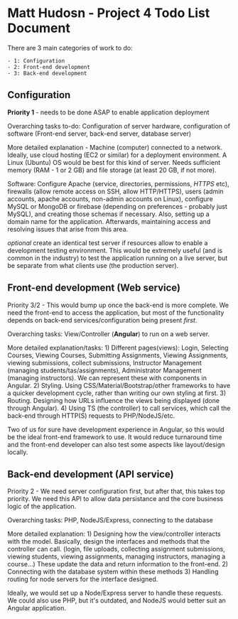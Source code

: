 # Matt Hudosn - Project 4 Todo List Document

There are 3 main categories of work to do: 

	- 1: Configuration
	- 2: Front-end development
	- 3: Back-end development

## Configuration

**Priority 1** - needs to be done ASAP to enable application deployment

Overarching tasks to-do: Configuration of server hardware, configuration of software (Front-end server, back-end server, database server)

More detailed explanation - Machine (computer) connected to a network. Ideally, use cloud hosting (EC2 or similar) for a deployment environment. A Linux (Ubuntu) OS would be best for this kind of server. Needs sufficient memory (RAM - 1 or 2 GB) and file storage (at least 20 GB, if not more). 

Software: Configure Apache (service, directories, permissions, *HTTPS* etc), firewalls (allow remote access on SSH, allow HTTP/HTTPS), users (admin accounts, apache accounts, non-admin accounts on Linux), configure MySQL or MongoDB or firebase (depending on preferences - probably just MySQL), and creating those schemas if necessary. Also, setting up a domain name for the application. Afterwards, maintaining access and resolving issues that arise from this area.

*optional* create an identical test server if resources allow to enable a development testing environment. This would be extremely useful (and is common in the industry) to test the application running on a live server, but be separate from what clients use (the production server).

## Front-end development (Web service)

Priority 3/2 - This would bump up once the back-end is more complete. We need the front-end to access the application, but most of the functionality depends on back-end services/configuration being present *first*.

Overarching tasks: View/Controller (**Angular**) to run on a web server.

More detailed explanation/tasks: 1) Different pages(views): Login, Selecting Courses, Viewing Courses, Submitting Assignments, Viewing Assignments, viewing submissions, collect submissions, Instructor Management (managing students/tas/assignments), Administrator Management (managing instructors). We can represent these with components in Angular. 2) Styling. Using CSS/Material/Bootstrap/other frameworks to have a quicker development cycle, rather than writing our own styling at first. 3) Routing. Designing how URLs influence the views being displayed (done through Angular). 4) Using TS (the controller) to call services, which call the back-end through HTTP(S) requests to PHP/NodeJS/etc.

Two of us for sure have development experience in Angular, so this would be the ideal front-end framework to use. It would reduce turnaround time and the front-end developer can also test some aspects like layout/design locally.

## Back-end development (API service)

Priority 2 - We need server configuration first, but after that, this takes top priority. We need this API to allow data persistance and the core business logic of the application.

Overarching tasks: PHP, NodeJS/Express, connecting to the database

More detailed explanation: 1) Designing how the view/controller interacts with the model. Basically, design the interfaces and methods that the controller can call. (login, file uploads, collecting assignment submissions, viewing students, viewing assignments, managing instructors, managing a course...) These update the data and return information to the front-end. 2) Connecting with the database system within these methods 3) Handling routing for node servers for the interface designed.

Ideally, we would set up a Node/Express server to handle these requests. We could also use PHP, but it's outdated, and NodeJS would better suit an Angular application.
